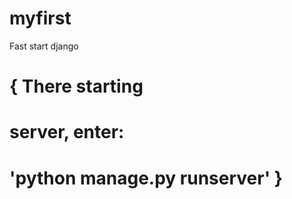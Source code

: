 # myfirst

Fast start django


# 
### 
# { There starting 
#     server, enter: 
#     'python manage.py runserver' }
#    